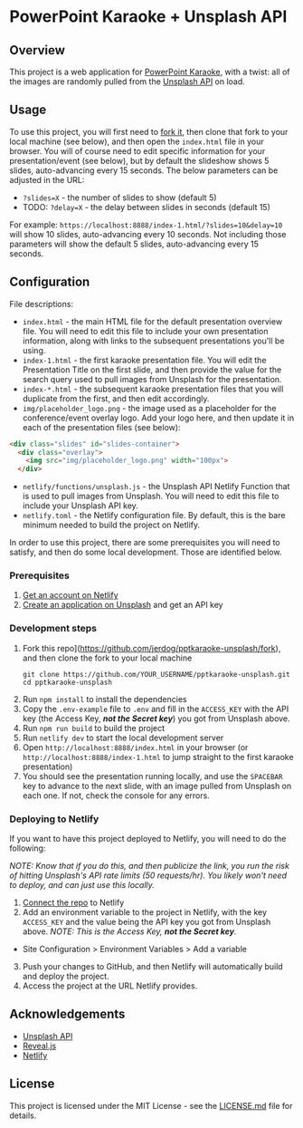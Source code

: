 # PowerPoint Karaoke + Unsplash API

## Overview

This project is a web application for [PowerPoint Karaoke](https://en.wikipedia.org/wiki/PowerPoint_karaoke), with a twist: all of the images are randomly pulled from the [Unsplash API](https://unsplash.com/developers) on load. 

## Usage

To use this project, you will first need to [fork it](https://github.com/jerdog/pptkaraoke-unsplash/fork), then clone that fork to your local machine (see below), and then open the `index.html` file in your browser. You will of course need to edit specific information for your presentation/event (see below), but by default the slideshow shows 5 slides, auto-advancing every 15 seconds. The below parameters can be adjusted in the URL:

- `?slides=X` - the number of slides to show (default 5)
- TODO: `?delay=X` - the delay between slides in seconds (default 15)

For example: `https://localhost:8888/index-1.html/?slides=10&delay=10` will show 10 slides, auto-advancing every 10 seconds. Not including those parameters will show the default 5 slides, auto-advancing every 15 seconds.

## Configuration

File descriptions:

- `index.html` - the main HTML file for the default presentation overview file. You will need to edit this file to include your own presentation information, along with links to the subsequent presentations you'll be using.
- `index-1.html` - the first karaoke presentation file. You will edit the Presentation Title on the first slide, and then provide the value for the search query used to pull images from Unsplash for the presentation.
- `index-*.html` - the subsequent karaoke presentation files that you will duplicate from the first, and then edit accordingly.
- `img/placeholder_logo.png` - the image used as a placeholder for the conference/event overlay logo. Add your logo here, and then update it in each of the presentation files (see below):
```html
<div class="slides" id="slides-container">
  <div class="overlay">
    <img src="img/placeholder_logo.png" width="100px">
  </div>
```
- `netlify/functions/unsplash.js` - the Unsplash API Netlify Function that is used to pull images from Unsplash. You will need to edit this file to include your Unsplash API key.
- `netlify.toml` - the Netlify configuration file. By default, this is the bare minimum needed to build the project on Netlify.



In order to use this project, there are some prerequisites you will need to satisfy, and then do some local development. Those are identified below.

### Prerequisites

1. [Get an account on Netlify](https://www.netlify.com/)
2. [Create an application on Unsplash](https://unsplash.com/developers) and get an API key

### Development steps

1. Fork this repo](https://github.com/jerdog/pptkaraoke-unsplash/fork), and then clone the fork to your local machine
   ```
   git clone https://github.com/YOUR_USERNAME/pptkaraoke-unsplash.git
   cd pptkaraoke-unsplash
   ```
2. Run `npm install` to install the dependencies
3. Copy the `.env-example` file to `.env` and fill in the `ACCESS_KEY` with the API key (the Access Key, ***not the Secret key***) you got from Unsplash above.
4. Run `npm run build` to build the project
5. Run `netlify dev` to start the local development server
6. Open `http://localhost:8888/index.html` in your browser (or `http://localhost:8888/index-1.html` to jump straight to the first karaoke presentation)
7. You should see the presentation running locally, and use the `SPACEBAR` key to advance to the next slide, with an image pulled from Unsplash on each one. If not, check the console for any errors.

### Deploying to Netlify

If you want to have this project deployed to Netlify, you will need to do the following:

*NOTE: Know that if you do this, and then publicize the link, you run the risk of hitting Unsplash's API rate limits (50 requests/hr). You likely won't need to deploy, and can just use this locally.*

1. [Connect the repo](https://app.netlify.com/start) to Netlify
2. Add an environment variable to the project in Netlify, with the key `ACCESS_KEY` and the value being the API key you got from Unsplash above. *NOTE: This is the Access Key, ***not the Secret key***.*
  - Site Configuration > Environment Variables > Add a variable
3. Push your changes to GitHub, and then Netlify will automatically build and deploy the project.
4. Access the project at the URL Netlify provides.

## Acknowledgements

* [Unsplash API](https://unsplash.com/developers)
* [Reveal.js](https://revealjs.com/)
* [Netlify](https://www.netlify.com/)


## License

This project is licensed under the MIT License - see the [LICENSE.md](LICENSE.md) file for details.